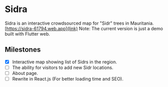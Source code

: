 # Sidra

Sidra is an interactive crowdsourced map for "Sidr" trees in Mauritania.
[https://sidra-61794.web.app](link)
Note: The current version is just a demo built with Flutter web.

## Milestones
- [x] Interactive map showing list of Sidrs in the region. 
- [ ] The ability for visitors to add new Sidr locations. 
- [ ] About page. 
- [ ] Rewrite in React.js (For better loading time and SEO).
